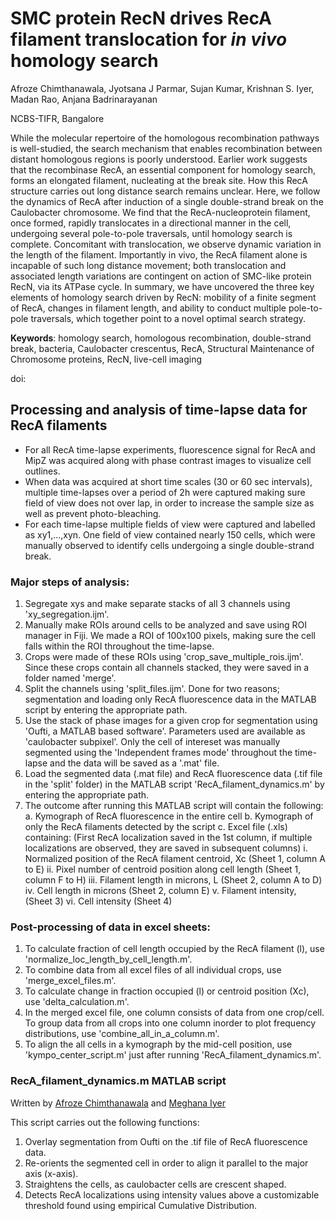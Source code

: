 # SMC protein RecN drives RecA filament translocation for _in vivo_ homology search
Afroze Chimthanawala, Jyotsana J Parmar, Sujan Kumar, Krishnan S. Iyer, Madan Rao, Anjana Badrinarayanan

NCBS-TIFR, Bangalore

While the molecular repertoire of the homologous recombination pathways is well-studied, the search mechanism that enables recombination between distant homologous regions is poorly understood. Earlier work suggests that the recombinase RecA, an essential component for homology search, forms an elongated filament, nucleating at the break site. How this RecA structure carries out long distance search remains unclear. Here, we follow the dynamics of RecA after induction of a single double-strand break on the Caulobacter chromosome. We find that the RecA-nucleoprotein filament, once formed, rapidly translocates in a directional manner in the cell, undergoing several pole-to-pole traversals, until homology search is complete. Concomitant with translocation, we observe dynamic variation in the length of the filament. Importantly in vivo, the RecA filament alone is incapable of such long distance movement; both translocation and associated length variations are contingent on action of SMC-like protein RecN, via its ATPase cycle. In summary, we have uncovered the three key elements of homology search driven by RecN: mobility of a finite segment of RecA, changes in filament length, and ability to conduct multiple pole-to-pole traversals, which together point to a novel optimal search strategy. 


**Keywords**: homology search, homologous recombination, double-strand break, bacteria, Caulobacter crescentus, RecA, Structural Maintenance of Chromosome proteins, RecN, live-cell imaging 


doi: 

## Processing and analysis of time-lapse data for RecA filaments

- For all RecA time-lapse experiments, fluorescence signal for RecA and MipZ was acquired along with phase contrast images to visualize cell outlines.
- When data was acquired at short time scales (30 or 60 sec intervals), multiple time-lapses over a period of 2h were captured making sure field of view does not over lap, in order to increase the sample size as well as prevent photo-bleaching. 
- For each time-lapse multiple fields of view were captured and labelled as xy1,...,xyn. One field of view contained nearly 150 cells, which were manually observed to identify cells undergoing a single double-strand break.

### Major steps of analysis:
1. Segregate xys and make separate stacks of all 3 channels using 'xy_segregation.ijm'.
2. Manually make ROIs around cells to be analyzed and save using ROI manager in Fiji. We made a ROI of 100x100 pixels, making sure the cell falls within the ROI throughout the time-lapse.
3. Crops were made of these ROIs using 'crop_save_multiple_rois.ijm'. Since these crops contain all channels stacked, they were saved in a folder named 'merge'. 
4. Split the channels using 'split_files.ijm'. Done for two reasons; segmentation and loading only RecA fluorescence data in the MATLAB script by entering the appropriate path.
5. Use the stack of phase images for a given crop for segmentation using 'Oufti, a MATLAB based software'. Parameters used are available as 'caulobacter subpixel'. Only the cell of intereset was manually segmented using the 'Independent frames mode' throughout the time-lapse and the data will be saved as a '.mat' file.
6. Load the segmented data (.mat file) and RecA fluorescence data (.tif file in the 'split' folder) in the MATLAB script 'RecA_filament_dynamics.m' by entering the appropriate path. 
7. The outcome after running this MATLAB script will contain the following:
	a. Kymograph of RecA fluorescence in the entire cell
	b. Kymograph of only the RecA filaments detected by the script
	c. Excel file (.xls) containing: (First RecA localization saved in the 1st column, if multiple localizations are observed, they are saved in subsequent columns)
		i. Normalized position of the RecA filament centroid, Xc (Sheet 1, column A to E)
		ii. Pixel number of centroid position along cell length (Sheet 1, column F to H) 
		iii. Filament length in microns, L (Sheet 2, column A to D)
		iv. Cell length in microns (Sheet 2, column E)
		v. Filament intensity, (Sheet 3)
		vi. Cell intensity (Sheet 4)

### Post-processing of data in excel sheets:
1. To calculate fraction of cell length occupied by the RecA filament (l), use 'normalize_loc_length_by_cell_length.m'.
2. To combine data from all excel files of all individual crops, use 'merge_excel_files.m'.
3. To calculate change in fraction occupied (l) or centroid position (Xc), use 'delta_calculation.m'.
4. In the merged excel file, one column consists of data from one crop/cell. To group data from all crops into one column inorder to plot frequency distributions, use 'combine_all_in_a_column.m'.
5. To align the all cells in a kymograph by the mid-cell position, use 'kympo_center_script.m' just after running 'RecA_filament_dynamics.m'.

### RecA_filament_dynamics.m MATLAB script
Written by [Afroze Chimthanawala](https://github.com/AFROZEC) and [Meghana Iyer](https://github.com/MeghanaIyer)

This script carries out the following functions:
1. Overlay segmentation from Oufti on the .tif file of RecA fluorescence data.
2. Re-orients the segmented cell in order to align it parallel to the major axis (x-axis).
3. Straightens the cells, as caulobacter cells are crescent shaped.
4. Detects RecA localizations using intensity values above a customizable threshold found using empirical Cumulative Distribution.

